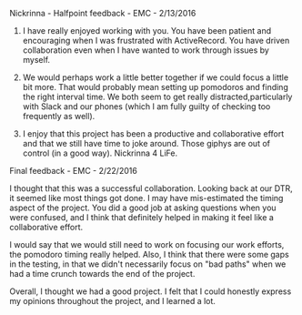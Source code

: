 Nickrinna - Halfpoint feedback - EMC - 2/13/2016

1. I have really enjoyed working with you. You have been patient and encouraging when I was frustrated with ActiveRecord. You have driven collaboration even when I have wanted to work through issues by myself.

2. We would perhaps work a little better together if we could focus a little bit more. That would probably mean setting up pomodoros and finding the right interval time. We both seem to get really distracted,particularly with Slack and our phones (which I am fully guilty of checking too frequently as well).

3. I enjoy that this project has been a productive and collaborative effort and that we still have time to joke around. Those giphys are out of control (in a good way). Nickrinna 4 LiFe.


Final feedback - EMC - 2/22/2016

I thought that this was a successful collaboration. Looking back at our DTR, it seemed like most things got done. I may have mis-estimated the timing aspect of the project. You did a good job at asking questions when you were confused, and I think that definitely helped in making it feel like a collaborative effort.

I would say that we would still need to work on focusing our work efforts, the pomodoro timing really helped. Also, I think that there were some gaps in the testing, in that we didn't necessarily focus on "bad paths" when we had a time crunch towards the end of the project.

Overall, I thought we had a good project. I felt that I could honestly express my opinions throughout the project, and I learned a lot.
